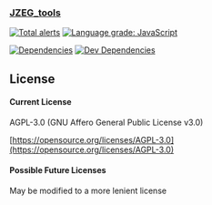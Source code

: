 
### [JZEG_tools](https://github.com/jzeg-net/tools)
[![Total alerts](https://img.shields.io/lgtm/alerts/g/jzeg-net/tools.svg?logo=lgtm&logoWidth=18)](https://lgtm.com/projects/g/jzeg-net/tools/alerts/)
[![Language grade: JavaScript](https://img.shields.io/lgtm/grade/javascript/g/jzeg-net/tools.svg?logo=lgtm&logoWidth=18)](https://lgtm.com/projects/g/jzeg-net/tools/context:javascript)

[![Dependencies](https://img.shields.io/david/jzeg-net/tools.svg)](https://david-dm.org/jzeg-net/tools)
[![Dev Dependencies](https://img.shields.io/david/dev/jzeg-net/tools.svg)](https://david-dm.org/jzeg-net/tools?type=dev)


## License
#### Current License
AGPL-3.0 (GNU Affero General Public License v3.0)

[https://opensource.org/licenses/AGPL-3.0](https://opensource.org/licenses/AGPL-3.0)

#### Possible Future Licenses
May be modified to a more lenient license
